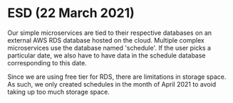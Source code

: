 # ESD (22 March 2021)

Our simple microservices are tied to their respective databases on an external AWS RDS database hosted on the cloud. Multiple complex microservices use the database named 'schedule'. If the user picks a particular date, we also have to have data in the schedule database corresponding to this date.

Since we are using free tier for RDS, there are limitations in storage space. As such, we only created schedules in the month of April 2021 to avoid taking up too much storage space.


